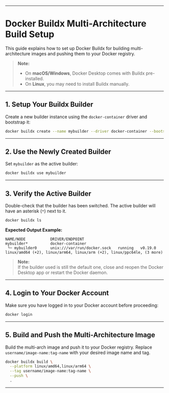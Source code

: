 
---

# Docker Buildx Multi-Architecture Build Setup

This guide explains how to set up Docker Buildx for building multi-architecture images and pushing them to your Docker registry.

> **Note:**  
> - On **macOS/Windows**, Docker Desktop comes with Buildx pre-installed.  
> - On **Linux**, you may need to install Buildx manually.

---

## 1. Setup Your Buildx Builder

Create a new builder instance using the `docker-container` driver and bootstrap it:

```bash
docker buildx create --name mybuilder --driver docker-container --bootstrap
```

---

## 2. Use the Newly Created Builder

Set `mybuilder` as the active builder:

```bash
docker buildx use mybuilder
```

---

## 3. Verify the Active Builder

Double-check that the builder has been switched. The active builder will have an asterisk (`*`) next to it.

```bash
docker buildx ls
```

**Expected Output Example:**

```
NAME/NODE           DRIVER/ENDPOINT                   
mybuilder*          docker-container                                       
 └─ mybuilder0      unix:///var/run/docker.sock   running   v0.19.0    linux/amd64 (+2), linux/arm64, linux/arm (+2), linux/ppc64le, (3 more)
```

> **Note:**  
> If the builder used is still the default one, close and reopen the Docker Desktop app or restart the Docker daemon.

---

## 4. Login to Your Docker Account

Make sure you have logged in to your Docker account before proceeding:

```bash
docker login
```

---

## 5. Build and Push the Multi-Architecture Image

Build the multi-arch image and push it to your Docker registry. Replace `username/image-name:tag-name` with your desired image name and tag.

```bash
docker buildx build \
  --platform linux/amd64,linux/arm64 \
  --tag username/image-name:tag-name \
  --push \
  .
```

---